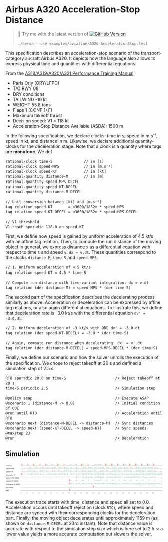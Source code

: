 Airbus A320 Acceleration-Stop Distance
===================
> :wrench: Try me with the latest version of [![GitHub Version](https://img.shields.io/github/release/heron-solver/heron.svg?label=Heron&maxAge=2592000&colorB=46a4b8&style=flat-square)](https://github.com/EmptyStackExn/heron/releases/latest)
> ```
> ./heron --use examples/aviation/A320-AccelerationStop.tesl
> ```

This specification describes an acceleration-stop scenario of the transport-category aircraft Airbus A320. It depicts how the language also allows to express physical time and quantities with differential equations.

From the [A318/A319/A320/A321 Performance Training Manual](A320-RTOW-PARIS-ORLY-RWY08.jpg):

 - Paris Orly (ORY/LFPO)
 - T/O RWY 08
 - DRY conditions
 - TAILWIND -10 kt
 - WEIGHT 55.8 tons
 - Flaps 1 (CONF 1+F)
 - Maximum takeoff thrust
 - Decision speed: V1 = 118 kt
 - Acceleration-Stop Distance Available (ASDA): 1500 m

In the following specification, we declare clocks: time in s, speed in m.s⁻¹, speed in kt, and distance in m. Likewise, we declare additional quantity-clocks for the deceleration stage. Note that a clock is a quantity where tags are **monotone**. We def
```
rational-clock time-S              // in [s]
rational-clock speed-MPS           // in [m.s⁻¹]
rational-clock speed-KT            // in [kt]
rational-quantity distance-M       // in [m]
rational-quantity speed-MPS-DECEL
rational-quantity speed-KT-DECEL
rational-quantity distance-M-DECEL

// Unit conversion between [kt] and [m.s⁻¹]
tag relation speed-KT       = <3600/1852> * speed-MPS
tag relation speed-KT-DECEL = <3600/1852> * speed-MPS-DECEL

// V1 threshold
V1-reach sporadic 118.0 on speed-KT
```

First, we define how speed is gained by uniform acceleration of 4.5 kt/s with an affine tag relation. Then, to compute the run distance of the moving object in general, we express distance `x` as a differential equation with respect to time `t` and speed `v`: `dx = v.dt`. These quantities correspond to the clocks `distance-M`, `time-S` and `speed-MPS`.
```
// 1. Uniform acceleration of 4.5 kt/s
tag relation speed-KT = 4.5 * time-S

// Compute run distance with time-variant integration: dx = v.dt
tag relation (der distance-M) = speed-MPS * (der time-S)
```

The second part of the specification describes the decelerating process similarly as above. Acceleration or deceleration can be expressed by affine tag relations, or also again differential equations. To illustrate this, we define that deceleration rate is -3.0 kt/s with the differential equation `dv' = -3.0.dt`:
```
// 2. Uniform deceleration of -3 kt/s with ODE dv' = -3.0.dt
tag relation (der speed-KT-DECEL) = -3.0 * (der time-S)

// Again, compute run distance when decelerating: dx' = v'.dt
tag relation (der distance-M-DECEL) = speed-MPS-DECEL * (der time-S)
```

Finally, we define our scenario and how the solver unrolls the execution of the specification. We chose to reject takeoff at 20 s and defined a simulation step of 2.5 s:
```
RTO sporadic 20.0 on time-S                      // Reject takeoff at 20 s
time-S periodic 2.5                              // Simulation step
						        
@policy asap                                     // Execute ASAP
@scenario 1 (distance-M -> 0.0)                  // Initial condition of ODE
@run until RTO                                   // Acceleration until RTO
@scenario next (distance-M-DECEL -> distance-M)  // Sync distances
@scenario next (speed-KT-DECEL -> speed-KT)      // Sync speeds
@maxstep 23					        
@run                                             // Deceleration
```

Simulation
----------

<p align="center">
  <img src="A320-AccelerationStop.png">
</p>

The execution trace starts with time, distance and speed all set to 0.0. Acceleration occurs until takeoff rejection (clock `RTO`), where speed and distance are synced with their corresponding clocks for the deceleration part. Finally, the moving object decelerates until approximately 1159 m (as shown on `distance-M-DECEL` at 23rd instant). Note that distance value is accurate with respect to the simulation step size which is here set to 2.5 s: a lower value yields a more accurate computation but slowers the solver.
